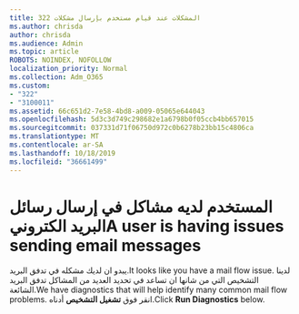```yaml
---
title: 322 المشكلات عند قيام مستخدم بإرسال مشكلات
ms.author: chrisda
author: chrisda
ms.audience: Admin
ms.topic: article
ROBOTS: NOINDEX, NOFOLLOW
localization_priority: Normal
ms.collection: Adm_O365
ms.custom:
- "322"
- "3100011"
ms.assetid: 66c651d2-7e58-4bd8-a009-05065e644043
ms.openlocfilehash: 5d3c3d749c298682e1a6798b0f05ccb4bb657015
ms.sourcegitcommit: 037331d71f06750d972c0b6278b23bb15c4806ca
ms.translationtype: MT
ms.contentlocale: ar-SA
ms.lasthandoff: 10/18/2019
ms.locfileid: "36661499"
---
```

# <a name="a-user-is-having-issues-sending-email-messages"></a><span data-ttu-id="64aa9-102">المستخدم لديه مشاكل في إرسال رسائل البريد الكتروني</span><span class="sxs-lookup"><span data-stu-id="64aa9-102">A user is having issues sending email messages</span></span>

<span data-ttu-id="64aa9-103">يبدو ان لديك مشكله في تدفق البريد.</span><span class="sxs-lookup"><span data-stu-id="64aa9-103">It looks like you have a mail flow issue.</span></span> <span data-ttu-id="64aa9-104">لدينا التشخيص التي من شانها ان تساعد في تحديد العديد من المشاكل تدفق البريد الشائعة.</span><span class="sxs-lookup"><span data-stu-id="64aa9-104">We have diagnostics that will help identify many common mail flow problems.</span></span> <span data-ttu-id="64aa9-105">انقر فوق **تشغيل التشخيص** أدناه.</span><span class="sxs-lookup"><span data-stu-id="64aa9-105">Click **Run Diagnostics** below.</span></span>
